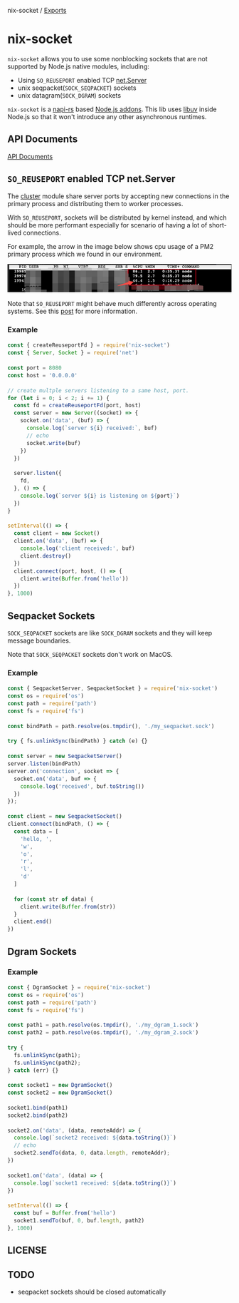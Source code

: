 nix-socket / [Exports](modules.md)

# nix-socket

`nix-socket` allows you to use some nonblocking sockets that are not supported by Node.js native modules, including:
- Using `SO_REUSEPORT` enabled TCP [net.Server](https://nodejs.org/dist/latest-v16.x/docs/api/net.html#class-netserver)
- unix seqpacket(`SOCK_SEQPACKET`) sockets
- unix datagram(`SOCK_DGRAM`) sockets

`nix-socket` is a [napi-rs](https://napi.rs/) based [Node.js addons](https://nodejs.org/docs/latest-v16.x/api/addons.html). This lib uses [libuv](https://libuv.org/) inside Node.js so that it won't introduce any other asynchronous runtimes.

## API Documents

[API Documents](./docs/modules.md)

## `SO_REUSEPORT` enabled TCP net.Server

The [cluster](https://nodejs.org/dist/latest-v18.x/docs/api/cluster.html) module share server ports by accepting new connections in the primary process and distributing them to worker processes.

With `SO_REUSEPORT`, sockets will be distributed by kernel instead, and which should be more performant especially for scenario of having a lot of short-lived connections.

For example, the arrow in the image below shows cpu usage of a PM2 primary process which we found in our environment.

![cpu_usage](./resource/cpu_usage.png)

Note that `SO_REUSEPORT` might behave much differently across operating systems. See this [post](https://stackoverflow.com/questions/14388706/how-do-so-reuseaddr-and-so-reuseport-differ) for more information.

### Example

```js
const { createReuseportFd } = require('nix-socket')
const { Server, Socket } = require('net')

const port = 8080
const host = '0.0.0.0'

// create multple servers listening to a same host, port.
for (let i = 0; i < 2; i += 1) {
  const fd = createReuseportFd(port, host)
  const server = new Server((socket) => {
    socket.on('data', (buf) => {
      console.log(`server ${i} received:`, buf)
      // echo
      socket.write(buf)
    })
  })

  server.listen({
    fd,
  }, () => {
    console.log(`server ${i} is listening on ${port}`)
  })
}

setInterval(() => {
  const client = new Socket()
  client.on('data', (buf) => {
    console.log('client received:', buf)
    client.destroy()
  })
  client.connect(port, host, () => {
    client.write(Buffer.from('hello'))
  })
}, 1000)
```

## Seqpacket Sockets

`SOCK_SEQPACKET` sockets are like `SOCK_DGRAM` sockets and they will keep message boundaries.

Note that `SOCK_SEQPACKET` sockets don't work on MacOS.

### Example

```js
const { SeqpacketServer, SeqpacketSocket } = require('nix-socket')
const os = require('os')
const path = require('path')
const fs = require('fs')

const bindPath = path.resolve(os.tmpdir(), './my_seqpacket.sock')

try { fs.unlinkSync(bindPath) } catch (e) {}

const server = new SeqpacketServer()
server.listen(bindPath)
server.on('connection', socket => {
  socket.on('data', buf => {
    console.log('received', buf.toString())
  })
});

const client = new SeqpacketSocket()
client.connect(bindPath, () => {
  const data = [
    'hello, ',
    'w',
    'o',
    'r',
    'l',
    'd'
  ]

  for (const str of data) {
    client.write(Buffer.from(str))
  }
  client.end()
})
```

## Dgram Sockets

### Example

```js
const { DgramSocket } = require('nix-socket')
const os = require('os')
const path = require('path')
const fs = require('fs')

const path1 = path.resolve(os.tmpdir(), './my_dgram_1.sock')
const path2 = path.resolve(os.tmpdir(), './my_dgram_2.sock')

try {
  fs.unlinkSync(path1);
  fs.unlinkSync(path2);
} catch (err) {}

const socket1 = new DgramSocket()
const socket2 = new DgramSocket()

socket1.bind(path1)
socket2.bind(path2)

socket2.on('data', (data, remoteAddr) => {
  console.log(`socket2 received: ${data.toString()}`)
  // echo
  socket2.sendTo(data, 0, data.length, remoteAddr);
})

socket1.on('data', (data) => {
  console.log(`socket1 received: ${data.toString()}`)
})

setInterval(() => {
  const buf = Buffer.from('hello')
  socket1.sendTo(buf, 0, buf.length, path2)
}, 1000)
```

## LICENSE

## TODO
- seqpacket sockets should be closed automatically
